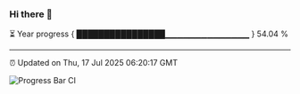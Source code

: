### Hi there 👋

⏳ Year progress { ████████████████▁▁▁▁▁▁▁▁▁▁▁▁▁▁ } 54.04 %

---

⏰ Updated on Thu, 17 Jul 2025 06:20:17 GMT

![Progress Bar CI](https://github.com/code-lakshay/GitHub-Actions-Demo/workflows/Progress%20Bar%20CI/badge.svg)
